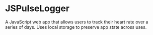# JSPulseLogger
A JavaScript web app that allows users to 
track their heart rate over a series of days. 
Uses local storage to preserve app state across uses. 
